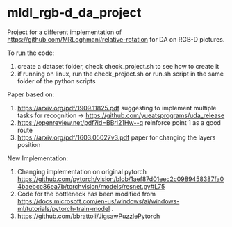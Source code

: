 # mldl_rgb-d_da_project
Project for a different implementation of https://github.com/MRLoghmani/relative-rotation for DA on RGB-D pictures.

To run the code:

1) create a dataset folder, check check_project.sh to see how to create it
2) if running on linux, run the check_project.sh or run.sh script in the same folder of the python scripts

Paper based on:

1) https://arxiv.org/pdf/1909.11825.pdf suggesting to implement multiple tasks for recognition -> https://github.com/yueatsprograms/uda_release
2) https://openreview.net/pdf?id=BBrl21Hw--q reinforce point 1 as a good route
3) https://arxiv.org/pdf/1603.05027v3.pdf paper for changing the layers position


New Implementation:

1) Changing implementation on original pytorch https://github.com/pytorch/vision/blob/1aef87d01eec2c0989458387fa04baebcc86ea7b/torchvision/models/resnet.py#L75
2) Code for the bottleneck has been modified from https://docs.microsoft.com/en-us/windows/ai/windows-ml/tutorials/pytorch-train-model .
3) https://github.com/bbrattoli/JigsawPuzzlePytorch
